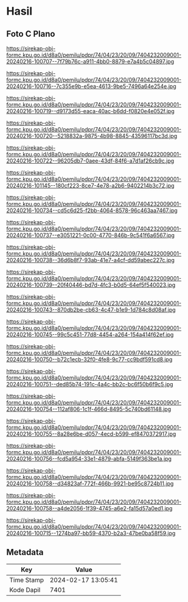 # Hasil

## Foto C Plano

https://sirekap-obj-formc.kpu.go.id/d8a0/pemilu/pdpr/74/04/23/20/09/7404232009001-20240216-100707--7f79b76c-a911-4bb0-8879-e7a4b5c04897.jpg

https://sirekap-obj-formc.kpu.go.id/d8a0/pemilu/pdpr/74/04/23/20/09/7404232009001-20240216-100716--7c355e9b-e5ea-4613-9be5-7496a64e254e.jpg

https://sirekap-obj-formc.kpu.go.id/d8a0/pemilu/pdpr/74/04/23/20/09/7404232009001-20240216-100719--d9173d55-eaca-40ac-b6dd-f0820e4e052f.jpg

https://sirekap-obj-formc.kpu.go.id/d8a0/pemilu/pdpr/74/04/23/20/09/7404232009001-20240216-100720--5218832a-9875-4b98-8845-43596117bc3d.jpg

https://sirekap-obj-formc.kpu.go.id/d8a0/pemilu/pdpr/74/04/23/20/09/7404232009001-20240216-100722--96205db7-0aee-43df-84f6-a7d1af26cb9c.jpg

https://sirekap-obj-formc.kpu.go.id/d8a0/pemilu/pdpr/74/04/23/20/09/7404232009001-20240216-101145--180cf223-8ce7-4e78-a2b6-9402214b3c72.jpg

https://sirekap-obj-formc.kpu.go.id/d8a0/pemilu/pdpr/74/04/23/20/09/7404232009001-20240216-100734--cd5c6d25-f2bb-4064-8578-96c463aa7467.jpg

https://sirekap-obj-formc.kpu.go.id/d8a0/pemilu/pdpr/74/04/23/20/09/7404232009001-20240216-100737--e3051221-0c00-4770-846b-9c541f6a6567.jpg

https://sirekap-obj-formc.kpu.go.id/d8a0/pemilu/pdpr/74/04/23/20/09/7404232009001-20240216-100738--36d6b8f7-93ab-41e7-a4cf-dd59abec227c.jpg

https://sirekap-obj-formc.kpu.go.id/d8a0/pemilu/pdpr/74/04/23/20/09/7404232009001-20240216-100739--20f40446-bd7d-4fc3-b0d5-64ef5f540023.jpg

https://sirekap-obj-formc.kpu.go.id/d8a0/pemilu/pdpr/74/04/23/20/09/7404232009001-20240216-100743--870db2be-cb63-4c47-b1e9-1d784c8d08af.jpg

https://sirekap-obj-formc.kpu.go.id/d8a0/pemilu/pdpr/74/04/23/20/09/7404232009001-20240216-100745--99c5c451-77d8-4454-a264-154a414f62ef.jpg

https://sirekap-obj-formc.kpu.go.id/d8a0/pemilu/pdpr/74/04/23/20/09/7404232009001-20240216-100750--b72c1ecb-32f0-4fe8-9c77-cc9bdf591cd8.jpg

https://sirekap-obj-formc.kpu.go.id/d8a0/pemilu/pdpr/74/04/23/20/09/7404232009001-20240216-100751--ded85b74-191c-4a4c-bb2c-bc6f50b6f9c5.jpg

https://sirekap-obj-formc.kpu.go.id/d8a0/pemilu/pdpr/74/04/23/20/09/7404232009001-20240216-100754--112af806-1c1f-466d-8495-5c740bd61148.jpg

https://sirekap-obj-formc.kpu.go.id/d8a0/pemilu/pdpr/74/04/23/20/09/7404232009001-20240216-100755--8a28e6be-d057-4ecd-b599-ef8470372917.jpg

https://sirekap-obj-formc.kpu.go.id/d8a0/pemilu/pdpr/74/04/23/20/09/7404232009001-20240216-100756--fcd5a954-33e1-4879-abfa-5149f363be1a.jpg

https://sirekap-obj-formc.kpu.go.id/d8a0/pemilu/pdpr/74/04/23/20/09/7404232009001-20240216-100758--d34823af-772f-466b-9921-be95c8724b11.jpg

https://sirekap-obj-formc.kpu.go.id/d8a0/pemilu/pdpr/74/04/23/20/09/7404232009001-20240216-100758--a4de2056-1f39-4745-a6e2-fa15d57a0ed1.jpg

https://sirekap-obj-formc.kpu.go.id/d8a0/pemilu/pdpr/74/04/23/20/09/7404232009001-20240216-100715--1274ba97-bb59-4370-b2a3-47be0ba58f59.jpg


## Metadata

| Key        | Value               |
| ---------- | ------------------- |
| Time Stamp | 2024-02-17 13:05:41 |
| Kode Dapil | 7401                |




